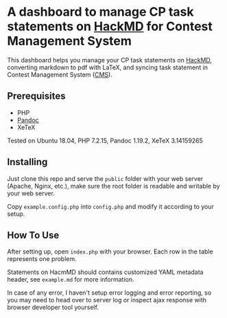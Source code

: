 # A dashboard to manage CP task statements on [HackMD](hackmd.io) for Contest Management System

This dashboard helps you manage your CP task statements on [HackMD](hackmd.io), converting markdown to pdf with LaTeX, and syncing task statement in Contest Management System ([CMS](https://github.com/cms-dev/cms)).

## Prerequisites

- PHP
- [Pandoc](https://github.com/jgm/pandoc)
- XeTeX

Tested on Ubuntu 18.04, PHP 7.2.15, Pandoc 1.19.2, XeTeX 3.14159265

## Installing

Just clone this repo and serve the ```public``` folder with your web server (Apache, Nginx, etc.), make sure the root folder is readable and writable by your web server.

Copy ```example.config.php``` into ```config.php``` and modify it according to your setup.

## How To Use

After setting up, open ```index.php``` with your browser. Each row in the table represents one problem.

Statements on HacmMD should contains customized YAML metadata header, see ```example.md``` for more information.

In case of any error, I haven't setup error logging and error reporting, so you may need to head over to server log or inspect ajax response with browser developer tool yourself.
